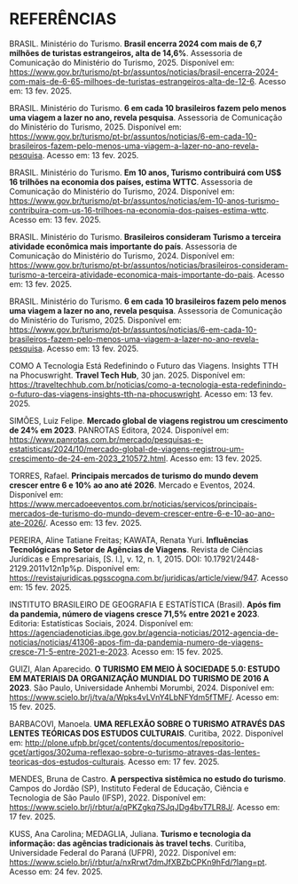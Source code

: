 # REFERÊNCIAS

BRASIL. Ministério do Turismo. **Brasil encerra 2024 com mais de 6,7 milhões de turistas estrangeiros, alta de 14,6%**. Assessoria de Comunicação do Ministério do Turismo, 2025. Disponível em: https://www.gov.br/turismo/pt-br/assuntos/noticias/brasil-encerra-2024-com-mais-de-6-65-milhoes-de-turistas-estrangeiros-alta-de-12-6. Acesso em: 13 fev. 2025.

BRASIL. Ministério do Turismo. **6 em cada 10 brasileiros fazem pelo menos uma viagem a lazer no ano, revela pesquisa**. Assessoria de Comunicação do Ministério do Turismo, 2025. Disponível em: https://www.gov.br/turismo/pt-br/assuntos/noticias/6-em-cada-10-brasileiros-fazem-pelo-menos-uma-viagem-a-lazer-no-ano-revela-pesquisa. Acesso em: 13 fev. 2025.

BRASIL. Ministério do Turismo. **Em 10 anos, Turismo contribuirá com US$ 16 trilhões na economia dos países, estima WTTC**. Assessoria de Comunicação do Ministério do Turismo, 2024. Disponível em: https://www.gov.br/turismo/pt-br/assuntos/noticias/em-10-anos-turismo-contribuira-com-us-16-trilhoes-na-economia-dos-paises-estima-wttc. Acesso em: 13 fev. 2025.

BRASIL. Ministério do Turismo. **Brasileiros consideram Turismo a terceira atividade econômica mais importante do país**. Assessoria de Comunicação do Ministério do Turismo, 2024. Disponível em: https://www.gov.br/turismo/pt-br/assuntos/noticias/brasileiros-consideram-turismo-a-terceira-atividade-economica-mais-importante-do-pais. Acesso em: 13 fev. 2025.

BRASIL. Ministério do Turismo. **6 em cada 10 brasileiros fazem pelo menos uma viagem a lazer no ano, revela pesquisa**. Assessoria de Comunicação do Ministério do Turismo, 2025. Disponível em: https://www.gov.br/turismo/pt-br/assuntos/noticias/6-em-cada-10-brasileiros-fazem-pelo-menos-uma-viagem-a-lazer-no-ano-revela-pesquisa. Acesso em: 13 fev. 2025.

COMO A Tecnologia Está Redefinindo o Futuro das Viagens. Insights TTH na Phocuswright. **Travel Tech Hub**, 30 jan. 2025. Disponível em: https://traveltechhub.com.br/noticias/como-a-tecnologia-esta-redefinindo-o-futuro-das-viagens-insights-tth-na-phocuswright. Acesso em: 13 fev. 2025.

SIMÕES, Luiz Felipe. **Mercado global de viagens registrou um crescimento de 24% em 2023**. PANROTAS Editora, 2024. Disponível em: https://www.panrotas.com.br/mercado/pesquisas-e-estatisticas/2024/10/mercado-global-de-viagens-registrou-um-crescimento-de-24-em-2023_210572.html. Acesso em: 13 fev. 2025.

TORRES, Rafael. **Principais mercados de turismo do mundo devem crescer entre 6 e 10% ao ano até 2026**. Mercado e Eventos, 2024. Disponível em: https://www.mercadoeeventos.com.br/noticias/servicos/principais-mercados-de-turismo-do-mundo-devem-crescer-entre-6-e-10-ao-ano-ate-2026/. Acesso em: 13 fev. 2025.

PEREIRA, Aline Tatiane Freitas; KAWATA, Renata Yuri. **Influências Tecnológicas no Setor de Agências de Viagens**. Revista de Ciências Jurídicas e Empresariais, [S. l.], v. 12, n. 1, 2015. DOI: 10.17921/2448-2129.2011v12n1p%p. Disponível em: https://revistajuridicas.pgsscogna.com.br/juridicas/article/view/947. Acesso em: 15 fev. 2025.

INSTITUTO BRASILEIRO DE GEOGRAFIA E ESTATÍSTICA (Brasil). **Após fim da pandemia, número de viagens cresce 71,5% entre 2021 e 2023**. Editoria: Estatísticas Sociais, 2024. Disponível em: https://agenciadenoticias.ibge.gov.br/agencia-noticias/2012-agencia-de-noticias/noticias/41306-apos-fim-da-pandemia-numero-de-viagens-cresce-71-5-entre-2021-e-2023. Acesso em: 15 fev. 2025.

GUIZI, Alan Aparecido. **O TURISMO EM MEIO À SOCIEDADE 5.0: ESTUDO EM MATERIAIS DA ORGANIZAÇÃO MUNDIAL DO TURISMO DE 2016 A 2023**. São Paulo, Universidade Anhembi Morumbi, 2024. Disponível em: https://www.scielo.br/j/tva/a/Wpks4vLVnY4LbNFYdm5fTMF/. Acesso em: 15 fev. 2025.

BARBACOVI, Manoela. **UMA REFLEXÃO SOBRE O TURISMO ATRAVÉS DAS LENTES TEÓRICAS DOS ESTUDOS CULTURAIS**. Curitiba, 2022. Disponível em: http://plone.ufpb.br/gcet/contents/documentos/repositorio-gcet/artigos/302uma-reflexao-sobre-o-turismo-atraves-das-lentes-teoricas-dos-estudos-culturais. Acesso em: 17 fev. 2025.

MENDES, Bruna de Castro. **A perspectiva sistêmica no estudo do turismo**. Campos do Jordão (SP), Instituto Federal de Educação, Ciência e Tecnologia de São Paulo (IFSP), 2022. Disponível em: https://www.scielo.br/j/rbtur/a/qPKZgkq7SJqJDg4bvT7LR8J/. Acesso em: 17 fev. 2025.

KUSS, Ana Carolina; MEDAGLIA, Juliana. **Turismo e tecnologia da informação: das agências tradicionais às travel techs**. Curitiba, Universidade Federal do Paraná (UFPR), 2022. Disponível em: https://www.scielo.br/j/rbtur/a/nxRrwt7dmJfXBZbCPKn9hFd/?lang=pt. Acesso em: 24 fev. 2025.
